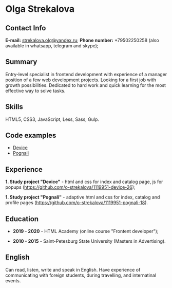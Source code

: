 
# Olga Strekalova

## Contact Info

**E-mail:** strekalova.olg@yandex.ru;
**Phone number:** +79502250258 (also available in whatsapp, telegram and skype);

## Summary

Entry-level specialist in frontend development with experience of a manager position of a few web development projects. Looking for a first job with growth possibilities. Dedicated to hard work and quick learning for the most effective way to solve tasks.

## Skills

HTML5, CSS3, JavaScript, Less, Sass, Gulp.

## Code examples

* [Device](https://github.com/o-strekalova/1119951-device-26)
* [Pognali](https://github.com/o-strekalova/1119951-pognali-18)

## Experience

**1. Study project "Device"** - html and css for index and catalog page, js for popups (https://github.com/o-strekalova/1119951-device-26);

**1. Study project "Pognali"** - adaptive html and css for index, catalog and profile pages (https://github.com/o-strekalova/1119951-pognali-18).

## Education

* **2019 - 2020** - HTML Academy (online course "Frontent developer");

* **2010 - 2015** - Saint-Petesburg State University (Masters in Advertising).

## English

Can read, listen, write and speak in English. Have experience of communicating with foreign students, during travelling, and internatinal events.
